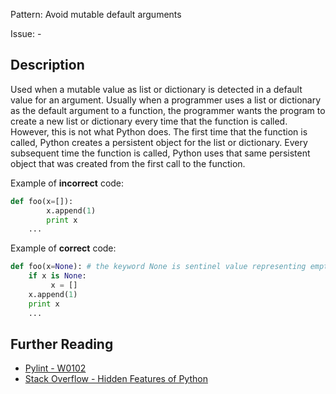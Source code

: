 Pattern: Avoid mutable default arguments

Issue: -

## Description

Used when a mutable value as list or dictionary is detected in a default value for an argument. Usually when a programmer uses a list or dictionary as the default argument to a function, the programmer wants the program to create a new list or dictionary every time that the function is called. However, this is not what Python does. The first time that the function is called, Python creates a persistent object for the list or dictionary. Every subsequent time the function is called, Python uses that same persistent object that was created from the first call to the function.

Example of **incorrect** code:

```python
def foo(x=[]):
        x.append(1)
        print x
    ...
```

Example of **correct** code:

```python
def foo(x=None): # the keyword None is sentinel value representing empty list
    if x is None:
         x = []
    x.append(1) 
    print x
    ...
```

## Further Reading

* [Pylint - W0102](http://pylint-messages.wikidot.com/messages:w0102)
* [Stack Overflow - Hidden Features of Python](http://stackoverflow.com/questions/101268/hidden-features-of-python#113198)
